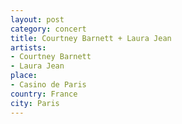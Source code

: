 ```yaml
---
layout: post
category: concert
title: Courtney Barnett + Laura Jean
artists: 
- Courtney Barnett
- Laura Jean
place: 
- Casino de Paris
country: France
city: Paris
---
```


